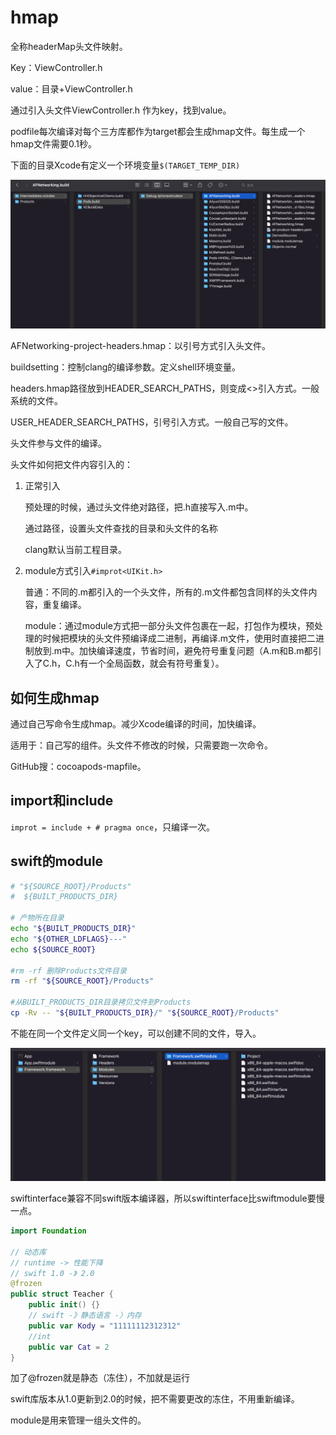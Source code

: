 # hmap

全称headerMap头文件映射。

Key：ViewController.h  

value：目录+ViewController.h

通过引入头文件ViewController.h 作为key，找到value。

podfile每次编译对每个三方库都作为target都会生成hmap文件。每生成一个hmap文件需要0.1秒。

下面的目录Xcode有定义一个环境变量`$(TARGET_TEMP_DIR)`

![image-20220706200027498](hmap.assets/image-20220706200027498.png)

AFNetworking-project-headers.hmap：以引号方式引入头文件。

buildsetting：控制clang的编译参数。定义shell环境变量。

headers.hmap路径放到HEADER_SEARCH_PATHS，则变成<>引入方式。一般系统的文件。

USER_HEADER_SEARCH_PATHS，引号引入方式。一般自己写的文件。

头文件参与文件的编译。

头文件如何把文件内容引入的：

1. 正常引入

   预处理的时候，通过头文件绝对路径，把.h直接写入.m中。

   通过路径，设置头文件查找的目录和头文件的名称

   clang默认当前工程目录。

2. module方式引入`#improt<UIKit.h>`

   普通：不同的.m都引入的一个头文件，所有的.m文件都包含同样的头文件内容，重复编译。

   module：通过module方式把一部分头文件包裹在一起，打包作为模块，预处理的时候把模块的头文件预编译成二进制，再编译.m文件，使用时直接把二进制放到.m中。加快编译速度，节省时间，避免符号重复问题（A.m和B.m都引入了C.h，C.h有一个全局函数，就会有符号重复）。

## 如何生成hmap

通过自己写命令生成hmap。减少Xcode编译的时间，加快编译。

适用于：自己写的组件。头文件不修改的时候，只需要跑一次命令。

GitHub搜：cocoapods-mapfile。

## import和include

`improt = include + # pragma once`，只编译一次。

## swift的module

```sh
# "${SOURCE_ROOT}/Products"
#  ${BUILT_PRODUCTS_DIR}

# 产物所在目录
echo "${BUILT_PRODUCTS_DIR}"
echo "${OTHER_LDFLAGS}---"
echo ${SOURCE_ROOT}

#rm -rf 删除Products文件目录
rm -rf "${SOURCE_ROOT}/Products"

#从BUILT_PRODUCTS_DIR目录拷贝文件到Products
cp -Rv -- "${BUILT_PRODUCTS_DIR}/" "${SOURCE_ROOT}/Products"
```

不能在同一个文件定义同一个key，可以创建不同的文件，导入。

![image-20220520220255273](assets/image-20220520220255273.png)

swiftinterface兼容不同swift版本编译器，所以swiftinterface比swiftmodule要慢一点。

```swift
import Foundation

// 动态库
// runtime -> 性能下降
// swift 1.0 -》 2.0
@frozen
public struct Teacher {
    public init() {}
    // swift -》静态语言 -〉内存
    public var Kody = "11111112312312"
    //int
    public var Cat = 2
}
```

加了@frozen就是静态（冻住），不加就是运行

swift库版本从1.0更新到2.0的时候，把不需要更改的冻住，不用重新编译。

module是用来管理一组头文件的。

